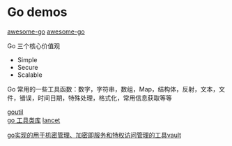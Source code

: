 # Go demos

[awesome-go](https://awesome-go.com/)
[awesome-go](https://github.com/avelino/awesome-go)

Go 三个核心价值观

- Simple
- Secure
- Scalable

Go 常用的一些工具函数：数字，字符串，数组，Map，结构体，反射，文本，文件，错误，时间日期，特殊处理，格式化，常用信息获取等等

[goutil](https://github.com/gookit/goutil)  
[go 工具类库](https://github.com/duke-git/lancet)
[lancet](https://www.golancet.cn/en/api/overview.html)

[go实现的用于机密管理、加密即服务和特权访问管理的工具vault](https://github.com/hashicorp/vault)

